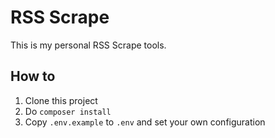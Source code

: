 # RSS Scrape

This is my personal RSS Scrape tools.

## How to

1. Clone this project
2. Do `composer install`
3. Copy `.env.example` to `.env` and set your own configuration